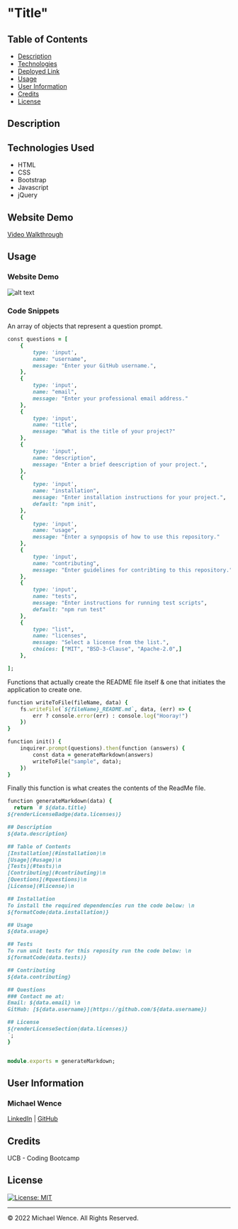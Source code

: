 # "Title"

## Table of Contents

- [Description](#description)
- [Technologies](#technologies)
- [Deployed Link](#link)
- [Usage](#usage)
- [User Information](#userinformation)
- [Credits](#credits)
- [License](#license)

## Description


## Technologies Used

- HTML
- CSS
- Bootstrap
- Javascript
- jQuery

## Website Demo

[Video Walkthrough](https://drive.google.com/file/d/1Q5NWkKlgh-NzGo59QxAKml9gfZ2vfeS3/view)

## Usage

### Website Demo

![alt text]()

### Code Snippets
An array of objects that represent a question prompt.
```ruby
const questions = [
    {
        type: 'input',
        name: "username",
        message: "Enter your GitHub username.",
    },
    {
        type: 'input',
        name: "email",
        message: "Enter your professional email address."
    },
    {
        type: 'input',
        name: "title",
        message: "What is the title of your project?"
    },
    {
        type: 'input',
        name: "description",
        message: "Enter a brief deescription of your project.",
    },
    {
        type: 'input',
        name: "installation",
        message: "Enter installation instructions for your project.",
        default: "npm init",
    },
    {
        type: 'input',
        name: "usage",
        message: "Enter a synpopsis of how to use this repository."
    },
    {
        type: 'input',
        name: "contributing",
        message: "Enter guidelines for contribting to this repository.",
    },
    {
        type: 'input',
        name: "tests",
        message: "Enter instructions for running test scripts",
        default: "npm run test"
    },
    {
        type: "list",
        name: "licenses",
        message: "Select a license from the list.",
        choices: ["MIT", "BSD-3-Clause", "Apache-2.0",]
    },

];
```
Functions that actually create the README file itself & one that initiates the application to create one. 
```ruby
function writeToFile(fileName, data) {
    fs.writeFile(`${fileName}_README.md`, data, (err) => {
        err ? console.error(err) : console.log("Hooray!")
    })
}

function init() {
    inquirer.prompt(questions).then(function (answers) {
        const data = generateMarkdown(answers)
        writeToFile("sample", data);
    })
}
```

Finally this function is what creates the contents of the ReadMe file.
```ruby
function generateMarkdown(data) {
  return `# ${data.title}
${renderLicenseBadge(data.licenses)}

## Description
${data.description}

## Table of Contents
[Installation](#installation)\n
[Usage](#usage)\n
[Tests](#tests)\n
[Contributing](#contributing)\n
[Questions](#questions)\n
[License](#license)\n

## Installation
To install the required dependencies run the code below: \n
${formatCode(data.installation)}

## Usage
${data.usage}

## Tests
To run unit tests for this reposity run the code below: \n
${formatCode(data.tests)}

## Contributing
${data.contributing}

## Questions
### Contact me at: 
Email: ${data.email} \n
GitHub: [${data.username}](https://github.com/${data.username})

## License
${renderLicenseSection(data.licenses)}
`;
}


module.exports = generateMarkdown;
```

## User Information

### **Michael Wence**
[LinkedIn](https://www.linkedin.com/in/michael-wence/) |
[GitHub](https://github.com/mtwence)

## Credits

UCB - Coding Bootcamp


## License

[![License: MIT](https://img.shields.io/badge/License-MIT-yellow.svg)](https://opensource.org/licenses/MIT)

---

© 2022 Michael Wence. All Rights Reserved.